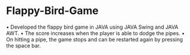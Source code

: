 # Flappy-Bird-Game
•	Developed the flappy bird game in JAVA using JAVA Swing and JAVA AWT.
•	The score increases when the player is able to dodge the pipes.
•	On hitting a pipe, the game stops and can be restarted again by pressing the space bar.
